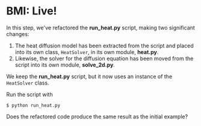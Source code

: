 # BMI: Live!

In this step,
we've refactored the **run_heat.py** script,
making two significant changes:

1. The heat diffusion model has been extracted from the script and
   placed into its own class, `HeatSolver`, in its own module,
   **heat.py**.
1. Likewise, the solver for the diffusion equation has been moved
   from the script into its own module, **solve_2d.py**.

We keep the **run_heat.py** script,
but it now uses an instance of the `HeatSolver` class.

Run the script with

    $ python run_heat.py

Does the refactored code produce the same result
as the initial example?
